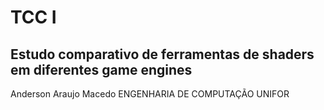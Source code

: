 # TCC I

## Estudo comparativo de ferramentas de shaders em diferentes game engines

Anderson Araujo Macedo
ENGENHARIA DE COMPUTAÇÃO
UNIFOR
